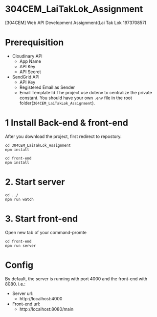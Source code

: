 # 304CEM_LaiTakLok_Assignment
[304CEM] Web API Development Assignment(Lai Tak Lok 197370857)

# Prerequisition
- Cloudinary API
  - App Name
  - API Key
  - API Secret
- SendGrid API
  - API Key
  - Registered Email as Sender
  - Email Template Id
The project use dotenv to centralize the private constant. You should have your own ```.env``` file in the root folder(``` 304CEM_LaiTakLok_Assignment ```).


# 1 Install Back-end & front-end
After you download the project, first redirect to repostory.

    cd 304CEM_LaiTakLok_Assignment
    npm install

    cd front-end
    npm install


# 2. Start server
    cd ../
    npm run watch

# 3. Start front-end
Open new tab of your command-promte
    
    cd front-end
    npm run server

# Config
By default, the server is running with port 4000 and the front-end with 8080. i.e.:

- Server url:
  - http://localhost:4000
- Front-end url:
  - http://localhost:8080/main

